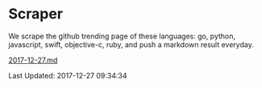 # Scraper

We scrape the github trending page of these languages: go, python, javascript, swift, objective-c, ruby, and push a markdown result everyday.

[2017-12-27.md](https://github.com/henson/Scraper/blob/master/2017-12-27.md)

Last Updated: 2017-12-27 09:34:34
